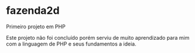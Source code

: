 # fazenda2d
Primeiro projeto em PHP

Este projeto não foi concluído porém serviu de muito aprendizado para mim com a linguagem de PHP e seus fundamentos
a ideia.
